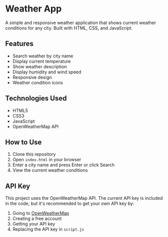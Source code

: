 # Weather App

A simple and responsive weather application that shows current weather conditions for any city. Built with HTML, CSS, and JavaScript.

## Features

- Search weather by city name
- Display current temperature
- Show weather description
- Display humidity and wind speed
- Responsive design
- Weather condition icons

## Technologies Used

- HTML5
- CSS3
- JavaScript
- OpenWeatherMap API

## How to Use

1. Clone this repository
2. Open `index.html` in your browser
3. Enter a city name and press Enter or click Search
4. View the current weather conditions

## API Key

This project uses the OpenWeatherMap API. The current API key is included in the code, but it's recommended to get your own API key by:

1. Going to [OpenWeatherMap](https://openweathermap.org/)
2. Creating a free account
3. Getting your API key
4. Replacing the API key in `script.js`

